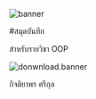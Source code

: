 ![banner](htttps://picsum.photos/800/250)

#สมุดบันทึก

สำหรับรายวิชา OOP

![donwnload.banner](./banner.jpg)

กิจติยาพร ศรีกุล
